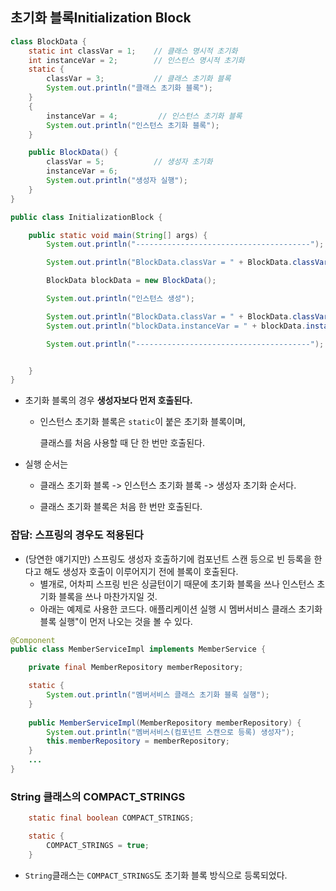 ## 초기화 블록Initialization Block

```java
class BlockData {
    static int classVar = 1;    // 클래스 명시적 초기화
    int instanceVar = 2;        // 인스턴스 명시적 초기화
    static {
        classVar = 3;           // 클래스 초기화 블록
        System.out.println("클래스 초기화 블록");
    }
    {
        instanceVar = 4;         // 인스턴스 초기화 블록
        System.out.println("인스턴스 초기화 블록");
    }

    public BlockData() {
        classVar = 5;           // 생성자 초기화
        instanceVar = 6;
        System.out.println("생성자 실행");
    }
}

public class InitializationBlock {

    public static void main(String[] args) {
        System.out.println("---------------------------------------");

        System.out.println("BlockData.classVar = " + BlockData.classVar);

        BlockData blockData = new BlockData();

        System.out.println("인스턴스 생성");

        System.out.println("BlockData.classVar = " + BlockData.classVar);
        System.out.println("blockData.instanceVar = " + blockData.instanceVar);

        System.out.println("---------------------------------------");


    }
}

```

- 초기화 블록의 경우 **생성자보다 먼저 호출된다.**

  - 인스턴스 초기화 블록은 `static`이 붙은 초기화 블록이며,

    클래스를 처음 사용할 때 단 한 번만 호출된다.

- 실행 순서는

  - 클래스 초기화 블록 -> 인스턴스 초기화 블록 -> 생성자 초기화 순서다.

  - 클래스 초기화 블록은 처음 한 번만 호출된다.



### 잡담: 스프링의 경우도 적용된다

- (당연한 얘기지만) 스프링도 생성자 호출하기에 컴포넌트 스캔 등으로 빈 등록을 한다고 해도 생성자 호출이 이루어지기 전에 블록이 호출된다.
  - 별개로, 어차피 스프링 빈은 싱글턴이기 때문에 초기화 블록을 쓰나 인스턴스 초기화 블록을 쓰나 마찬가지일 것.
  - 아래는 예제로 사용한 코드다. 애플리케이션 실행 시 멤버서비스 클래스 초기화 블록 실행"이 먼저 나오는 것을 볼 수 있다.

```java
@Component
public class MemberServiceImpl implements MemberService {

    private final MemberRepository memberRepository;

    static {
        System.out.println("멤버서비스 클래스 초기화 블록 실행");
    }
    
    public MemberServiceImpl(MemberRepository memberRepository) {
        System.out.println("멤버서비스(컴포넌트 스캔으로 등록) 생성자");
        this.memberRepository = memberRepository;
    }
    ...
}
```



### String 클래스의 COMPACT_STRINGS

```java
    static final boolean COMPACT_STRINGS;

    static {
        COMPACT_STRINGS = true;
    }
```

- `String`클래스는 `COMPACT_STRINGS`도 초기화 블록 방식으로 등록되었다.